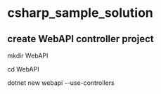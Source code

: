 # csharp_sample_solution


## create WebAPI controller project

mkdir WebAPI

cd WebAPI

dotnet new webapi --use-controllers



